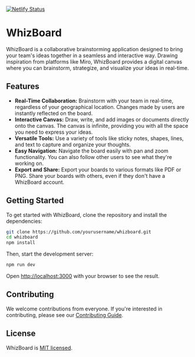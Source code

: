 [![Netlify Status](https://api.netlify.com/api/v1/badges/d28e983e-c4f9-49f5-bc60-cfb3ede002a9/deploy-status)](https://app.netlify.com/sites/whizboard/deploys)

# WhizBoard

WhizBoard is a collaborative brainstorming application designed to bring your team's ideas together in a seamless and interactive way. Drawing inspiration from platforms like Miro, WhizBoard provides a digital canvas where you can brainstorm, strategize, and visualize your ideas in real-time.

## Features

- **Real-Time Collaboration:** Brainstorm with your team in real-time, regardless of your geographical location. Changes made by users are instantly reflected on the board.
- **Interactive Canvas:** Draw, write, and add images or documents directly onto the canvas. The canvas is infinite, providing you with all the space you need to express your ideas.
- **Versatile Tools:** Use a variety of tools like sticky notes, shapes, lines, and text to capture and organize your thoughts.
- **Easy Navigation:** Navigate the board easily with pan and zoom functionality. You can also follow other users to see what they're working on.
- **Export and Share:** Export your boards to various formats like PDF or PNG. Share your boards with others, even if they don't have a WhizBoard account.

## Getting Started

To get started with WhizBoard, clone the repository and install the dependencies:

```bash
git clone https://github.com/yourusername/whizboard.git
cd whizboard
npm install
```

Then, start the development server:

```bash
npm run dev
```

Open [http://localhost:3000](http://localhost:3000) with your browser to see the result.

## Contributing

We welcome contributions from everyone. If you're interested in contributing, please see our [Contributing Guide](CONTRIBUTING.md).

## License

WhizBoard is [MIT licensed](LICENSE).
